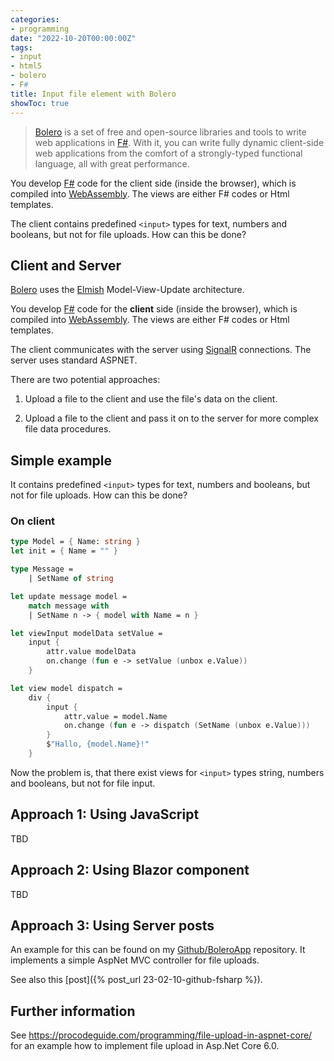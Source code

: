 ```yaml
---
categories:
- programming
date: "2022-10-20T00:00:00Z"
tags:
- input
- html5
- bolero
- F#
title: Input file element with Bolero
showToc: true
---
```


> [Bolero] is a set of free and open-source libraries and tools to write web applications in [F#]. With it, you can write fully dynamic client-side web applications from the comfort of a strongly-typed functional language, all with great performance.

You develop [F#] code for the client side (inside the browser), which is compiled into [WebAssembly]. The views are either F# codes or Html templates.

The client contains predefined `<input>` types for text, numbers and booleans, but not for file uploads. How can this be done?

## Client and Server

[Bolero] uses the [Elmish] Model-View-Update architecture. 

You develop [F#] code for the **client** side (inside the browser), which is compiled into [WebAssembly]. The views are either F# codes or Html templates.

The client communicates with the server using [SignalR](https://dotnet.microsoft.com/apps/aspnet/signalr) connections. The server uses standard ASPNET. 

There are two potential approaches:

1. Upload a file to the client and use the file's data on the client.

2. Upload a file to the client and pass it on to the server for more complex file data procedures.

## Simple example

It contains predefined `<input>` types for text, numbers and booleans, but not for file uploads. How can this be done?

### On client

~~~fsharp
type Model = { Name: string }
let init = { Name = "" }

type Message =
    | SetName of string

let update message model =
    match message with
    | SetName n -> { model with Name = n }

let viewInput modelData setValue =
    input {
        attr.value modelData
        on.change (fun e -> setValue (unbox e.Value))
    }

let view model dispatch =
    div {
        input {
            attr.value = model.Name
            on.change (fun e -> dispatch (SetName (unbox e.Value)))
        }
        $"Hallo, {model.Name}!"
    }
~~~

Now the problem is, that there exist views for `<input>` types string, numbers and booleans, but not for file input.

## Approach 1: Using JavaScript

TBD

## Approach 2: Using Blazor component

TBD

## Approach 3: Using Server posts

An example for this can be found on my [Github/BoleroApp]({{site.greiner_link}}/BoleroApp) repository. It implements a simple AspNet MVC controller for file uploads.

See also this [post]({% post_url 23-02-10-github-fsharp %}).

## Further information

See <https://procodeguide.com/programming/file-upload-in-aspnet-core/> for an example how to implement file upload in Asp.Net Core 6.0.


[Bolero]: https://fsbolero.io
[F#]: https://fsharp.org/
[Elmish]: https://elmish.github.io/elmish/
[WebAssembly]: https://webassembly.org/
